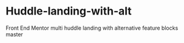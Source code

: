 # Huddle-landing-with-alt
Front End Mentor multi huddle landing with alternative feature blocks master
